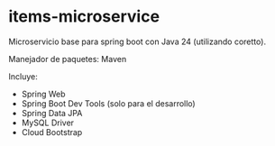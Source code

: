 # items-microservice

Microservicio base para spring boot con Java 24 (utilizando coretto).

Manejador de paquetes: Maven

Incluye:

- Spring Web
- Spring Boot Dev Tools (solo para el desarrollo)
- Spring Data JPA
- MySQL Driver
- Cloud Bootstrap
